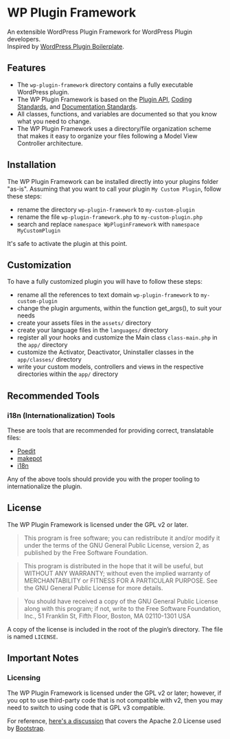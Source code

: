 # WP Plugin Framework

An extensible WordPress Plugin Framework for WordPress Plugin developers.\
Inspired by [WordPress Plugin Boilerplate](https://github.com/DevinVinson/WordPress-Plugin-Boilerplate).

## Features

* The `wp-plugin-framework` directory contains a fully executable WordPress plugin.
* The WP Plugin Framework is based on the [Plugin API](http://codex.wordpress.org/Plugin_API), [Coding Standards](http://codex.wordpress.org/WordPress_Coding_Standards), and [Documentation Standards](https://make.wordpress.org/core/handbook/best-practices/inline-documentation-standards/php/).
* All classes, functions, and variables are documented so that you know what you need to change.
* The WP Plugin Framework uses a directory/file organization scheme that makes it easy to organize your files following a Model View Controller architecture.

## Installation

The WP Plugin Framework can be installed directly into your plugins folder "as-is".
Assuming that you want to call your plugin `My Custom Plugin`, follow these steps:

* rename the directory `wp-plugin-framework` to `my-custom-plugin`
* rename the file `wp-plugin-framework.php` to `my-custom-plugin.php`
* search and replace `namespace WpPluginFramework` with `namespace MyCustomPlugin`

It's safe to activate the plugin at this point.

## Customization

To have a fully customized plugin you will have to follow these steps:

* rename all the references to text domain `wp-plugin-framework` to `my-custom-plugin`
* change the plugin arguments, within the function get_args(), to suit your needs
* create your assets files in the `assets/` directory
* create your language files in the `languages/` directory
* register all your hooks and customize the Main class `class-main.php` in the `app/` directory
* customize the Activator, Deactivator, Uninstaller classes in the `app/classes/` directory
* write your custom models, controllers and views in the respective directories within the `app/` directory

## Recommended Tools

### i18n (Internationalization) Tools

These are tools that are recommended for providing correct, translatable files:

* [Poedit](http://www.poedit.net/)
* [makepot](http://i18n.svn.wordpress.org/tools/trunk/)
* [i18n](https://github.com/grappler/i18n)

Any of the above tools should provide you with the proper tooling to internationalize the plugin.

## License

The WP Plugin Framework is licensed under the GPL v2 or later.

> This program is free software; you can redistribute it and/or modify it under the terms of the GNU General Public License, version 2, as published by the Free Software Foundation.

> This program is distributed in the hope that it will be useful, but WITHOUT ANY WARRANTY; without even the implied warranty of MERCHANTABILITY or FITNESS FOR A PARTICULAR PURPOSE. See the GNU General Public License for more details.

> You should have received a copy of the GNU General Public License along with this program; if not, write to the Free Software Foundation, Inc., 51 Franklin St, Fifth Floor, Boston, MA 02110-1301 USA

A copy of the license is included in the root of the plugin’s directory. The file is named `LICENSE`.

## Important Notes

### Licensing

The WP Plugin Framework is licensed under the GPL v2 or later; however, if you opt to use third-party code that is not compatible with v2, then you may need to switch to using code that is GPL v3 compatible.

For reference, [here's a discussion](http://make.wordpress.org/themes/2013/03/04/licensing-note-apache-and-gpl/) that covers the Apache 2.0 License used by [Bootstrap](http://twitter.github.io/bootstrap/).
